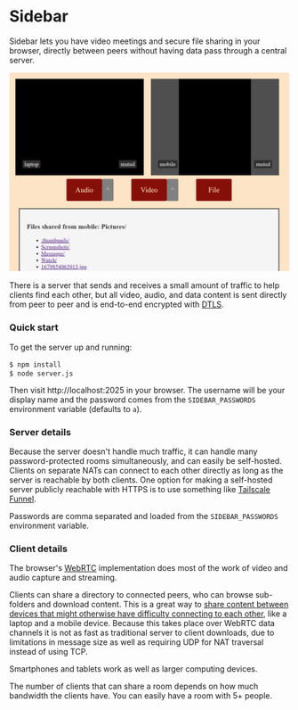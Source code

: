 # Sidebar

Sidebar lets you have video meetings and secure file sharing in your browser, directly between peers without having data pass through a central server.

![screenshot showing video and file sharing](screenshot.png "screenshot of video and file sharing")

There is a server that sends and receives a small amount of traffic to help clients find each other, but all video, audio, and data content is sent directly from peer to peer and is end-to-end encrypted with [DTLS](https://en.wikipedia.org/wiki/Datagram_Transport_Layer_Security).

### Quick start

To get the server up and running:

```shell
$ npm install
$ node server.js
```

Then visit http://localhost:2025 in your browser. The username will be your display name and the password comes from the `SIDEBAR_PASSWORDS` environment variable (defaults to `a`).

### Server details

Because the server doesn't handle much traffic, it can handle many password-protected rooms simultaneously, and can easily be self-hosted. Clients on separate NATs can connect to each other directly as long as the server is reachable by both clients. One option for making a self-hosted server publicly reachable with HTTPS is to use something like [Tailscale Funnel](https://tailscale.com/kb/1223/funnel).

Passwords are comma separated and loaded from the `SIDEBAR_PASSWORDS` environment variable.

### Client details

The browser's [WebRTC](https://webrtc.org/) implementation does most of the work of video and audio capture and streaming.

Clients can share a directory to connected peers, who can browse sub-folders and download content. This is a great way to [share content between devices that might otherwise have difficulty connecting to each other](https://xkcd.com/949/), like a laptop and a mobile device. Because this takes place over WebRTC data channels it is not as fast as traditional server to client downloads, due to limitations in message size as well as requiring UDP for NAT traversal instead of using TCP.

Smartphones and tablets work as well as larger computing devices.

The number of clients that can share a room depends on how much bandwidth the clients have. You can easily have a room with 5+ people.